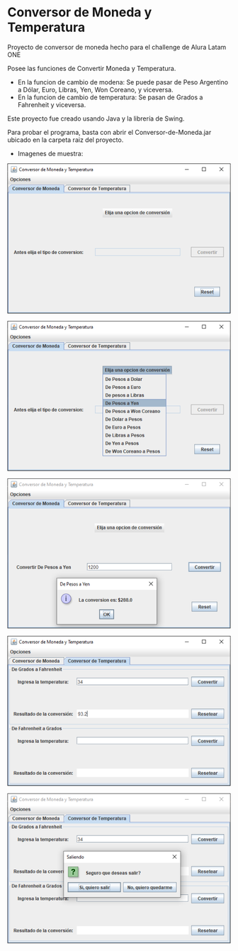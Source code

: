# Conversor de Moneda y Temperatura

Proyecto de conversor de moneda hecho para el challenge de Alura Latam ONE

Posee las funciones de Convertir Moneda y Temperatura.

- En la funcion de cambio de modena: Se puede pasar de Peso Argentino a Dólar, Euro, Libras, Yen, Won Coreano, y viceversa.
- En la funcion de cambio de temperatura: Se pasan de Grados a Fahrenheit y viceversa.

Este proyecto fue creado usando Java y la librería de Swing.

Para probar el programa, basta con abrir el Conversor-de-Moneda.jar ubicado en la carpeta raiz del proyecto.

- Imagenes de muestra:

![Image Text](https://github.com/RooCordoba/Conversor-de-Moneda-Challenge/blob/develop/src/imagenes%20git/1.PNG)

![Image Text](https://github.com/RooCordoba/Conversor-de-Moneda-Challenge/blob/develop/src/imagenes%20git/2.PNG)

![Image Text](https://github.com/RooCordoba/Conversor-de-Moneda-Challenge/blob/develop/src/imagenes%20git/3.PNG)

![Image Text](https://github.com/RooCordoba/Conversor-de-Moneda-Challenge/blob/develop/src/imagenes%20git/4.PNG)

![Image Text](https://github.com/RooCordoba/Conversor-de-Moneda-Challenge/blob/develop/src/imagenes%20git/5.PNG)

